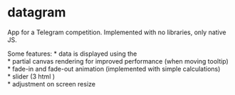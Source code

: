 # datagram
App for a Telegram competition. Implemented with no libraries, only native JS.

Some features:
    * data is displayed using the <canvas>  
    * partial canvas rendering for improved performance (when moving tooltip)  
    * fade-in and fade-out animation (implemented with simple calculations)  
    * slider (3 html <divs>)  
    * adjustment on screen resize  
